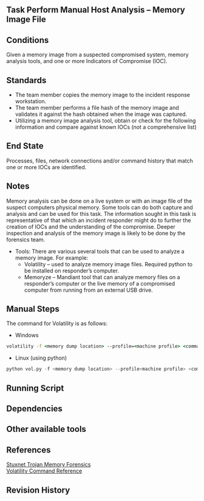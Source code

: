 ## Task Perform Manual Host Analysis – Memory Image File  


## Conditions  
Given a memory image from a suspected compromised system, memory analysis tools, and one or more Indicators of Compromise (IOC).  


## Standards  
* The team member copies the memory image to the incident response workstation.  
* The team member performs a file hash of the memory image and validates it against the hash obtained when the image was captured.  
* Utilizing a memory image analysis tool, obtain or check for the following information and compare against known IOCs (not a comprehensive list)  


## End State  
Processes, files, network connections and/or command history that match one or more IOCs are identified.  


## Notes  
Memory analysis can be done on a live system or with an image file of the suspect computers physical memory. Some tools can do both capture and analysis and can be used for this task. The information sought in this task is representative of that which an incident responder might do to further the creation of IOCs and the understanding of the compromise. Deeper inspection and analysis of the memory image is likely to be done by the forensics team.  

* Tools: There are various several tools that can be used to analyze a memory image. For example:  
  * Volatility – used to analyze memory image files. Required python to be installed on responder’s computer.  
  * Memoryze – Mandiant tool that can analyze memory files on a responder’s computer or the live memory of a compromised computer from running from an external USB drive.  

## Manual Steps  
The command for Volatility is as follows:  

* Windows  
```bat
volatility -f <memory dump location> --profile=<machine profile> <command> > <chosen output location.txt>
```  

* Linux (using python)  
```python
python vol.py -f <memory dump location> --profile<machine profile> <command> > <chosen output location>
```  


## Running Script


## Dependencies


## Other available tools


## References  
[Stuxnet Trojan Memory Forensics](http://www.behindthefirewalls.com/2013/12/stuxnet-trojan-memory-forensics-with_16.html)  
[Volatility Command Reference](https://github.com/volatilityfoundation/volatility/wiki/Command%20Reference#kdbgscan)  


## Revision History  


